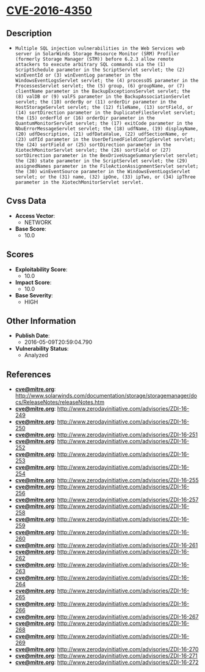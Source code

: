 
# [CVE-2016-4350](http://www.solarwinds.com/documentation/storage/storagemanager/docs/ReleaseNotes/releaseNotes.htm)

## Description

- `Multiple SQL injection vulnerabilities in the Web Services web server in SolarWinds Storage Resource Monitor (SRM) Profiler (formerly Storage Manager (STM)) before 6.2.3 allow remote attackers to execute arbitrary SQL commands via the (1) ScriptSchedule parameter in the ScriptServlet servlet; the (2) winEventId or (3) winEventLog parameter in the WindowsEventLogsServlet servlet; the (4) processOS parameter in the ProcessesServlet servlet; the (5) group, (6) groupName, or (7) clientName parameter in the BackupExceptionsServlet servlet; the (8) valDB or (9) valFS parameter in the BackupAssociationServlet servlet; the (10) orderBy or (11) orderDir parameter in the HostStorageServlet servlet; the (12) fileName, (13) sortField, or (14) sortDirection parameter in the DuplicateFilesServlet servlet; the (15) orderFld or (16) orderDir parameter in the QuantumMonitorServlet servlet; the (17) exitCode parameter in the NbuErrorMessageServlet servlet; the (18) udfName, (19) displayName, (20) udfDescription, (21) udfDataValue, (22) udfSectionName, or (23) udfId parameter in the UserDefinedFieldConfigServlet servlet; the (24) sortField or (25) sortDirection parameter in the XiotechMonitorServlet servlet; the (26) sortField or (27) sortDirection parameter in the BexDriveUsageSummaryServlet servlet; the (28) state parameter in the ScriptServlet servlet; the (29) assignedNames parameter in the FileActionAssignmentServlet servlet; the (30) winEventSource parameter in the WindowsEventLogsServlet servlet; or the (31) name, (32) ipOne, (33) ipTwo, or (34) ipThree parameter in the XiotechMonitorServlet servlet.`

## Cvss Data

- **Access Vector**:
  - NETWORK
- **Base Score**:
  - 10.0

## Scores

- **Exploitability Score**:
  - 10.0
- **Impact Score**:
  - 10.0
- **Base Severity**:
  - HIGH

## Other Information

- **Publish Date**:
  - 2016-05-09T20:59:04.790
- **Vulnerability Status**:
  - Analyzed

## References

- **cve@mitre.org**: http://www.solarwinds.com/documentation/storage/storagemanager/docs/ReleaseNotes/releaseNotes.htm
- **cve@mitre.org**: http://www.zerodayinitiative.com/advisories/ZDI-16-249
- **cve@mitre.org**: http://www.zerodayinitiative.com/advisories/ZDI-16-250
- **cve@mitre.org**: http://www.zerodayinitiative.com/advisories/ZDI-16-251
- **cve@mitre.org**: http://www.zerodayinitiative.com/advisories/ZDI-16-252
- **cve@mitre.org**: http://www.zerodayinitiative.com/advisories/ZDI-16-253
- **cve@mitre.org**: http://www.zerodayinitiative.com/advisories/ZDI-16-254
- **cve@mitre.org**: http://www.zerodayinitiative.com/advisories/ZDI-16-255
- **cve@mitre.org**: http://www.zerodayinitiative.com/advisories/ZDI-16-256
- **cve@mitre.org**: http://www.zerodayinitiative.com/advisories/ZDI-16-257
- **cve@mitre.org**: http://www.zerodayinitiative.com/advisories/ZDI-16-258
- **cve@mitre.org**: http://www.zerodayinitiative.com/advisories/ZDI-16-259
- **cve@mitre.org**: http://www.zerodayinitiative.com/advisories/ZDI-16-260
- **cve@mitre.org**: http://www.zerodayinitiative.com/advisories/ZDI-16-261
- **cve@mitre.org**: http://www.zerodayinitiative.com/advisories/ZDI-16-262
- **cve@mitre.org**: http://www.zerodayinitiative.com/advisories/ZDI-16-263
- **cve@mitre.org**: http://www.zerodayinitiative.com/advisories/ZDI-16-264
- **cve@mitre.org**: http://www.zerodayinitiative.com/advisories/ZDI-16-265
- **cve@mitre.org**: http://www.zerodayinitiative.com/advisories/ZDI-16-266
- **cve@mitre.org**: http://www.zerodayinitiative.com/advisories/ZDI-16-267
- **cve@mitre.org**: http://www.zerodayinitiative.com/advisories/ZDI-16-268
- **cve@mitre.org**: http://www.zerodayinitiative.com/advisories/ZDI-16-269
- **cve@mitre.org**: http://www.zerodayinitiative.com/advisories/ZDI-16-270
- **cve@mitre.org**: http://www.zerodayinitiative.com/advisories/ZDI-16-271
- **cve@mitre.org**: http://www.zerodayinitiative.com/advisories/ZDI-16-272
